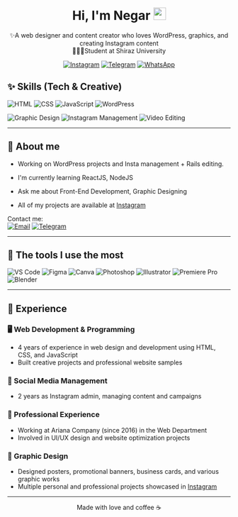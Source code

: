 <div align="center">

# Hi, I'm Negar <img src="wave.gif" alt="wave" width="28" />

✨A web designer and content creator who loves WordPress, graphics, and creating Instagram content  
👩🏻‍🎓Student at Shiraz University

[![Instagram](https://img.shields.io/badge/-Instagram-E4405F?style=for-the-badge&logo=instagram&logoColor=white)](https://instagram.com/ariana_work95)
[![Telegram](https://img.shields.io/badge/-Telegram-26A5E4?style=for-the-badge&logo=telegram&logoColor=white)](https://t.me/ariana_work95)
[![WhatsApp](https://img.shields.io/badge/-WhatsApp-25D366?style=for-the-badge&logo=whatsapp&logoColor=white)](https://wa.me/989913540552)
</div>


## ✨ Skills (Tech & Creative)

<!-- Tech -->
![HTML](https://img.shields.io/badge/HTML5-FF5722?style=for-the-badge&logo=html5&logoColor=white)
![CSS](https://img.shields.io/badge/CSS3-2965F1?style=for-the-badge&logo=css3&logoColor=white)
![JavaScript](https://img.shields.io/badge/JavaScript-F7DF1E?style=for-the-badge&logo=javascript&logoColor=111)
![WordPress](https://img.shields.io/badge/WordPress-21759B?style=for-the-badge&logo=wordpress&logoColor=white)

<!-- Creative -->
![Graphic Design](https://img.shields.io/badge/Graphic%20Design-8E44AD?style=for-the-badge&logo=adobecreativecloud&logoColor=white)
![Instagram Management](https://img.shields.io/badge/Instagram%20Management-E4405F?style=for-the-badge&logo=instagram&logoColor=white)
![Video Editing](https://img.shields.io/badge/Video%20Editing-0F9D58?style=for-the-badge&logo=adobepremierepro&logoColor=white)

_____________________________________________________________________________________________________________________________________________________________________________________________________________________

## 🧩 About me
- Working on WordPress projects and Insta management + Rails editing.
- I'm currently learning ReactJS, NodeJS
- Ask me about Front-End Development, Graphic Designing

- All of my projects are available at
 [Instagram](https://instagram.com/ariana_work95)

Contact me:  
[![Email](https://img.shields.io/badge/Email-333?style=for-the-badge&logo=gmail&logoColor=white)](negar_sharegh@yahoo.com)
[![Telegram](https://img.shields.io/badge/Telegram-26A5E4?style=for-the-badge&logo=telegram&logoColor=white)](https://t.me/ariana_work95)  

_____________________________________________________________________________________________________________________________________________________________________________________________________________________

## 🧰 The tools I use the most
![VS Code](https://img.shields.io/badge/VS%20Code-007ACC?style=for-the-badge&logo=visualstudiocode&logoColor=white)
![Figma](https://img.shields.io/badge/Figma-000?style=for-the-badge&logo=figma&logoColor=white)
![Canva](https://img.shields.io/badge/Canva-00C4CC?style=for-the-badge&logo=canva&logoColor=white)
![Photoshop](https://img.shields.io/badge/Photoshop-31A8FF?style=for-the-badge&logo=adobephotoshop&logoColor=white)
![Illustrator](https://img.shields.io/badge/Illustrator-FF9A00?style=for-the-badge&logo=adobeillustrator&logoColor=white)
![Premiere Pro](https://img.shields.io/badge/Premiere%20Pro-9999FF?style=for-the-badge&logo=adobepremierepro&logoColor=white)
![Blender](https://img.shields.io/badge/Blender-F5792A?style=for-the-badge&logo=blender&logoColor=white)

____________________________________________________________________________________________________________________________________________________________________________________________________________________ 
## 💼 Experience

### 🖥️ Web Development & Programming
- 4 years of experience in web design and development using HTML, CSS, and JavaScript
- Built creative projects and professional website samples

### 📱 Social Media Management
- 2 years as Instagram admin, managing content and campaigns

### 🏢 Professional Experience
- Working at Ariana Company (since 2016) in the Web Department
- Involved in UI/UX design and website optimization projects

### 🎨 Graphic Design
- Designed posters, promotional banners, business cards, and various graphic works
- Multiple personal and professional projects showcased in [Instagram](https://t.me/ariana_work95)


_____________________________________________________________________________________________________________________________________________________________________________________________________________________
<div align="center">
Made with love and coffee ☕
</div>
